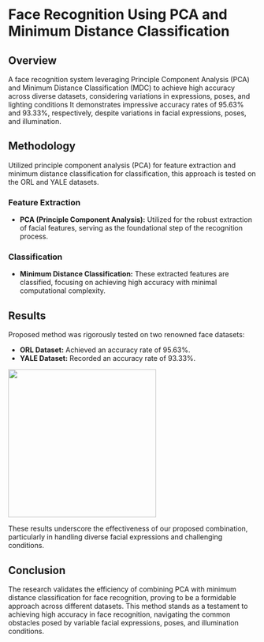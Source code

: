 # Face Recognition Using PCA and Minimum Distance Classification

## Overview
A face recognition system leveraging Principle Component Analysis (PCA) and Minimum Distance Classification (MDC) to achieve high accuracy across diverse datasets, considering variations in expressions, poses, and lighting conditions It demonstrates impressive accuracy rates of 95.63% and 93.33%, respectively, despite variations in facial expressions, poses, and illumination.

## Methodology
Utilized principle component analysis (PCA) for feature extraction and minimum distance classification for classification, this approach is tested on the ORL and YALE datasets. 


### Feature Extraction
- **PCA (Principle Component Analysis):** Utilized for the robust extraction of facial features, serving as the foundational step of the recognition process.

### Classification
- **Minimum Distance Classification:** These extracted features are classified, focusing on achieving high accuracy with minimal computational complexity.

## Results
Proposed method was rigorously tested on two renowned face datasets:
- **ORL Dataset:** Achieved an accuracy rate of 95.63%.
- **YALE Dataset:** Recorded an accuracy rate of 93.33%.

<p float="left">
  <img src="ExperimentalResults/gen_data_fit.png" width="300" />
</p>

These results underscore the effectiveness of our proposed combination, particularly in handling diverse facial expressions and challenging conditions.

## Conclusion
The research validates the efficiency of combining PCA with minimum distance classification for face recognition, proving to be a formidable approach across different datasets. This method stands as a testament to achieving high accuracy in face recognition, navigating the common obstacles posed by variable facial expressions, poses, and illumination conditions.

